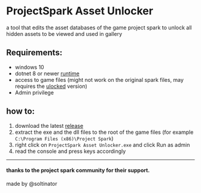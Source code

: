 # ProjectSpark Asset Unlocker
a tool that edits the asset databases of the game project spark to unlock all hidden assets to be viewed and used in gallery

## Requirements:
- windows 10
- dotnet 8 or newer [runtime](https://dotnet.microsoft.com/en-us/download)
- access to game files (might not work on the original spark files, may requires the [ulocked](https://archive.org/details/project_spark) version)
- Admin privilege

## how to:
1. download the latest [release](https://github.com/ProjectSparkDev/ProjectSpark-Asset-Unlocker/releases/latest)
2. extract the exe and the dll files to the root of the game files (for example `C:\Program Files (x86)\Project Spark`)
3. right click on `ProjectSpark Asset Unlocker.exe` and click Run as admin
4. read the console and press keys accordingly

***
#### thanks to the project spark community for their support. 
made by @soltinator

